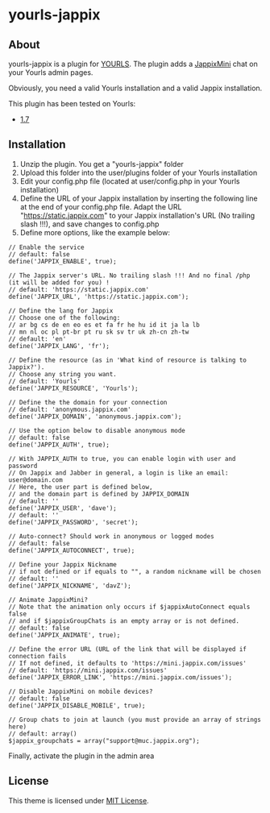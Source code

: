 yourls-jappix
============

About
------------

yourls-jappix is a plugin for [YOURLS](http://yourls.org/). The plugin adds a [JappixMini](http://http://jappix.org/) chat on your Yourls admin pages.

Obviously, you need a valid Yourls installation and a valid Jappix installation.

This plugin has been tested on Yourls:
* [1.7](https://github.com/YOURLS/YOURLS/releases/tag/1.7)


Installation
------------

1. Unzip the plugin. You get a "yourls-jappix" folder
2. Upload this folder into the user/plugins folder of your Yourls installation
3. Edit your config.php file (located at user/config.php in your Yourls installation)
4. Define the URL of your Jappix installation by inserting the following line at the end of your config.php file. Adapt the URL "https://static.jappix.com" to your Jappix installation's URL (No trailing slash !!!), and save changes to config.php
5. Define more options, like the example below:

```
// Enable the service
// default: false
define('JAPPIX_ENABLE', true);

// The Jappix server's URL. No trailing slash !!! And no final /php (it will be added for you) !
// default: 'https://static.jappix.com'
define('JAPPIX_URL', 'https://static.jappix.com');

// Define the lang for Jappix
// Choose one of the following:
// ar bg cs de en eo es et fa fr he hu id it ja la lb
// mn nl oc pl pt-br pt ru sk sv tr uk zh-cn zh-tw
// default: 'en'
define('JAPPIX_LANG', 'fr');

// Define the resource (as in 'What kind of resource is talking to Jappix?').
// Choose any string you want.
// default: 'Yourls'
define('JAPPIX_RESOURCE', 'Yourls');

// Define the the domain for your connection
// default: 'anonymous.jappix.com'
define('JAPPIX_DOMAIN', 'anonymous.jappix.com');

// Use the option below to disable anonymous mode
// default: false
define('JAPPIX_AUTH', true);

// With JAPPIX_AUTH to true, you can enable login with user and password
// On Jappix and Jabber in general, a login is like an email: user@domain.com
// Here, the user part is defined below,
// and the domain part is defined by JAPPIX_DOMAIN
// default: ''
define('JAPPIX_USER', 'dave');
// default: ''
define('JAPPIX_PASSWORD', 'secret');

// Auto-connect? Should work in anonymous or logged modes
// default: false
define('JAPPIX_AUTOCONNECT', true);

// Define your Jappix Nickname
// if not defined or if equals to "", a random nickname will be chosen
// default: ''
define('JAPPIX_NICKNAME', 'davZ');

// Animate JappixMini?
// Note that the animation only occurs if $jappixAutoConnect equals false
// and if $jappixGroupChats is an empty array or is not defined.
// default: false
define('JAPPIX_ANIMATE', true);

// Define the error URL (URL of the link that will be displayed if connection fails
// If not defined, it defaults to 'https://mini.jappix.com/issues'
// default: 'https://mini.jappix.com/issues'
define('JAPPIX_ERROR_LINK', 'https://mini.jappix.com/issues');

// Disable JappixMini on mobile devices?
// default: false
define('JAPPIX_DISABLE_MOBILE', true);

// Group chats to join at launch (you must provide an array of strings here)
// default: array()
$jappix_groupchats = array("support@muc.jappix.org");
```

Finally, activate the plugin in the admin area



License
------------

This theme is licensed under [MIT License](https://github.com/jonrandoem/yourls-jappix/blob/master/LICENSE).
